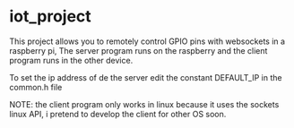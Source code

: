 # iot_project
This project allows you to remotely control GPIO pins with websockets in a raspberry pi,
The server program runs on the raspberry and the client program runs in the other device.

To set the ip address of de the server edit the constant DEFAULT_IP in the common.h file

NOTE: the client program only works in linux because it uses the sockets linux API, i pretend to develop the client for other OS soon.
